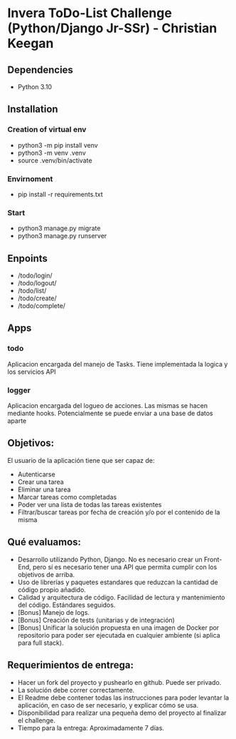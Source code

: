# Invera ToDo-List Challenge (Python/Django Jr-SSr) -  Christian Keegan

## Dependencies
- Python 3.10

## Installation
### Creation of virtual env
- python3 -m pip install venv
- python3 -m venv .venv
- source .venv/bin/activate

### Envirnoment
- pip install -r requirements.txt

### Start
- python3 manage.py migrate
- python3 manage.py runserver

## Enpoints
- /todo/login/
- /todo/logout/
- /todo/list/
- /todo/create/
- /todo/complete/

## Apps
### todo
Aplicacion encargada del manejo de Tasks. Tiene implementada la logica y los servicios API

### logger
Aplicacion encargada del logueo de acciones. Las mismas se hacen mediante hooks. Potencialmente se puede enviar a una base de datos aparte

## Objetivos:

El usuario de la aplicación tiene que ser capaz de:

- Autenticarse
- Crear una tarea
- Eliminar una tarea
- Marcar tareas como completadas
- Poder ver una lista de todas las tareas existentes
- Filtrar/buscar tareas por fecha de creación y/o por el contenido de la misma

## Qué evaluamos:

- Desarrollo utilizando Python, Django. No es necesario crear un Front-End, pero sí es necesario tener una API que permita cumplir con los objetivos de arriba.
- Uso de librerías y paquetes estandares que reduzcan la cantidad de código propio añadido.
- Calidad y arquitectura de código. Facilidad de lectura y mantenimiento del código. Estándares seguidos.
- [Bonus] Manejo de logs.
- [Bonus] Creación de tests (unitarias y de integración)
- [Bonus] Unificar la solución propuesta en una imagen de Docker por repositorio para poder ser ejecutada en cualquier ambiente (si aplica para full stack).

## Requerimientos de entrega:

- Hacer un fork del proyecto y pushearlo en github. Puede ser privado.
- La solución debe correr correctamente.
- El Readme debe contener todas las instrucciones para poder levantar la aplicación, en caso de ser necesario, y explicar cómo se usa.
- Disponibilidad para realizar una pequeña demo del proyecto al finalizar el challenge.
- Tiempo para la entrega: Aproximadamente 7 días.
